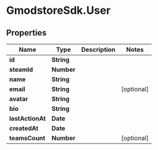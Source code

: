 # GmodstoreSdk.User

## Properties

Name | Type | Description | Notes
------------ | ------------- | ------------- | -------------
**id** | **String** |  | 
**steamId** | **Number** |  | 
**name** | **String** |  | 
**email** | **String** |  | [optional] 
**avatar** | **String** |  | 
**bio** | **String** |  | 
**lastActionAt** | **Date** |  | 
**createdAt** | **Date** |  | 
**teamsCount** | **Number** |  | [optional] 


